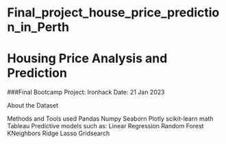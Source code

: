 # Final_project_house_price_prediction_in_Perth

# Housing Price Analysis and Prediction

###Final Bootcamp Project: Ironhack
Date: 21 Jan 2023


About the Dataset

Methods and Tools used
Pandas
Numpy
Seaborn
Plotly
scikit-learn
math
Tableau
Predictive models such as:
Linear Regression
Random Forest
KNeighbors
Ridge
Lasso
Gridsearch


